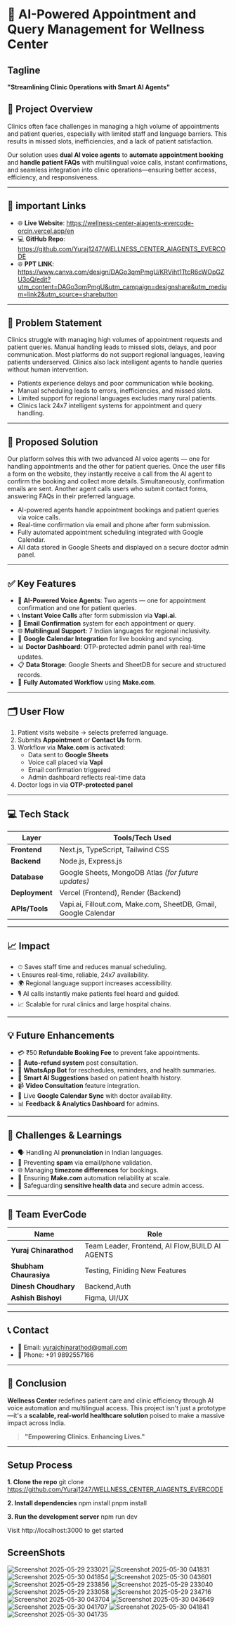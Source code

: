 # 🧠 AI-Powered Appointment and Query Management for Wellness Center

## Tagline
**"Streamlining Clinic Operations with Smart AI Agents"**

## 🔖 Project Overview

Clinics often face challenges in managing a high volume of appointments and patient queries, especially with limited staff and language barriers. This results in missed slots, inefficiencies, and a lack of patient satisfaction.

Our solution uses **dual AI voice agents** to **automate appointment booking** and **handle patient FAQs** with multilingual voice calls, instant confirmations, and seamless integration into clinic operations—ensuring better access, efficiency, and responsiveness.

---

## 🔗 important Links

- 🌐 **Live Website**: https://wellness-center-aiagents-evercode-orcin.vercel.app/en  
- 💻 **GitHub Repo**:  https://github.com/Yuraj1247/WELLNESS_CENTER_AIAGENTS_EVERCODE
- 🌐 **PPT LINK**: https://www.canva.com/design/DAGo3qmPmgU/KRViht1TtcR6cWOpGZU3oQ/edit?utm_content=DAGo3qmPmgU&utm_campaign=designshare&utm_medium=link2&utm_source=sharebutton  

---

## 🏥 Problem Statement

Clinics struggle with managing high volumes of appointment requests and patient queries. Manual handling leads to missed slots, delays, and poor communication. Most platforms do not support regional languages, leaving patients underserved. Clinics also lack intelligent agents to handle queries without human intervention.

- Patients experience delays and poor communication while booking.
- Manual scheduling leads to errors, inefficiencies, and missed slots.
- Limited support for regional languages excludes many rural patients.
- Clinics lack 24x7 intelligent systems for appointment and query handling.

---

## 🏥 Proposed Solution

Our platform solves this with two advanced AI voice agents — one for handling appointments and the other for patient queries. Once the user fills a form on the website, they instantly receive a call from the AI agent to confirm the booking and collect more details. Simultaneously, confirmation emails are sent. Another agent calls users who submit contact forms, answering FAQs in their preferred language.

- AI-powered agents handle appointment bookings and patient queries via voice calls.
- Real-time confirmation via email and phone after form submission.
- Fully automated appointment scheduling integrated with Google Calendar.
- All data stored in Google Sheets and displayed on a secure doctor admin panel.

---

## ✅ Key Features

- 🤖 **AI-Powered Voice Agents**: Two agents — one for appointment confirmation and one for patient queries.
- 📞 **Instant Voice Calls** after form submission via **Vapi.ai**.
- 📧 **Email Confirmation** system for each appointment or query.
- 🌐 **Multilingual Support**: 7 Indian languages for regional inclusivity.
- 📅 **Google Calendar Integration** for live booking and syncing.
- 📊 **Doctor Dashboard**: OTP-protected admin panel with real-time updates.
- 📋 **Data Storage**: Google Sheets and SheetDB for secure and structured records.
- 🔄 **Fully Automated Workflow** using **Make.com**.

---

## 🗂️ User Flow

1. Patient visits website → selects preferred language.
2. Submits **Appointment** or **Contact Us** form.
3. Workflow via **Make.com** is activated:
   - Data sent to **Google Sheets**
   - Voice call placed via **Vapi**
   - Email confirmation triggered
   - Admin dashboard reflects real-time data
4. Doctor logs in via **OTP-protected panel**

---

## 💻 Tech Stack

| Layer        | Tools/Tech Used                                      |
|--------------|------------------------------------------------------|
| **Frontend** | Next.js, TypeScript, Tailwind CSS                    |
| **Backend**  | Node.js, Express.js                                  |
| **Database** | Google Sheets, MongoDB Atlas *(for future updates)* |
| **Deployment** | Vercel (Frontend), Render (Backend)                |
| **APIs/Tools** | Vapi.ai, Fillout.com, Make.com, SheetDB, Gmail, Google Calendar |

---

## 📈 Impact

- ⏱ Saves staff time and reduces manual scheduling.
- 📞 Ensures real-time, reliable, 24x7 availability.
- 🌍 Regional language support increases accessibility.
- 🎙️ AI calls instantly make patients feel heard and guided.
- 📈 Scalable for rural clinics and large hospital chains.

---

## 💡 Future Enhancements

- 💳 ₹50 **Refundable Booking Fee** to prevent fake appointments.
- 🔁 **Auto-refund system** post consultation.
- 💬 **WhatsApp Bot** for reschedules, reminders, and health summaries.
- 🧠 **Smart AI Suggestions** based on patient health history.
- 📹 **Video Consultation** feature integration.
- 📅 Live **Google Calendar Sync** with doctor availability.
- 📊 **Feedback & Analytics Dashboard** for admins.

---

## 🔐 Challenges & Learnings

- 🗣️ Handling AI **pronunciation** in Indian languages.
- 🚫 Preventing **spam** via email/phone validation.
- 🌐 Managing **timezone differences** for bookings.
- 🔄 Ensuring **Make.com** automation reliability at scale.
- 🔐 Safeguarding **sensitive health data** and secure admin access.

---

## 👥 Team EverCode

| Name               | Role                                |
|--------------------|-------------------------------------|
| **Yuraj Chinarathod** | Team Leader, Frontend, AI Flow,BUILD AI AGENTS      |
| **Shubham Chaurasiya** | Testing, Finiding New Features                    |
| **Dinesh Choudhary**   | Backend,Auth                |
| **Ashish Bishoyi**     | Figma, UI/UX              |

---

## 📞 Contact

- 📧 Email: [yurajchinarathod@gmail.com](mailto:yurajchinarathod@gmail.com)  
- 📱 Phone: +91 9892557166

---

## 🏁 Conclusion

**Wellness Center** redefines patient care and clinic efficiency through AI voice automation and multilingual access. This project isn't just a prototype—it's a **scalable, real-world healthcare solution** poised to make a massive impact across India.

> **"Empowering Clinics. Enhancing Lives."**

---

## Setup Process 

**1. Clone the repo**
git clone https://github.com/Yuraj1247/WELLNESS_CENTER_AIAGENTS_EVERCODE

**2. Install dependencies**
npm install
pnpm install

**3. Run the development server**
npm run dev

Visit http://localhost:3000 to get started

## ScreenShots

![Screenshot 2025-05-29 233021](https://github.com/user-attachments/assets/1d8f7f7e-879e-47a3-9940-69b0799d16b2)
![Screenshot 2025-05-30 041831](https://github.com/user-attachments/assets/66efae2b-032a-4ad2-8bb2-1553e98b839d)
![Screenshot 2025-05-30 041854](https://github.com/user-attachments/assets/ac5eb790-5d36-4ae8-9018-d6ef97e9db67)
![Screenshot 2025-05-30 043601](https://github.com/user-attachments/assets/f51ab96c-596c-410b-ab43-0c2609217843)
![Screenshot 2025-05-29 233856](https://github.com/user-attachments/assets/0f0f8768-88ac-4ba6-9ee9-c289b5c82446)
![Screenshot 2025-05-29 233040](https://github.com/user-attachments/assets/88b3d862-6d30-4899-b68b-0c0f3095c03f)
![Screenshot 2025-05-29 233058](https://github.com/user-attachments/assets/f8224a5f-33f8-46cf-8dc5-0a1a00272025)
![Screenshot 2025-05-29 234716](https://github.com/user-attachments/assets/251bd2ee-7cd6-4b09-9ec6-2fdaded2f413)
![Screenshot 2025-05-30 043704](https://github.com/user-attachments/assets/d7fd0aec-7c6d-42b2-9462-ecc299f6ecbc)
![Screenshot 2025-05-30 043649](https://github.com/user-attachments/assets/934583b4-de5b-4de3-97eb-175fb4cf0d19)
![Screenshot 2025-05-30 041707](https://github.com/user-attachments/assets/bb09f4cb-95b8-4c00-a95f-932f9a1ba1ae)
![Screenshot 2025-05-30 041841](https://github.com/user-attachments/assets/4bfa2988-a6d5-43c4-a56f-790880d6974e)
![Screenshot 2025-05-30 041735](https://github.com/user-attachments/assets/fdf5b37c-8dcc-42e8-9a18-00d8df9af425)
